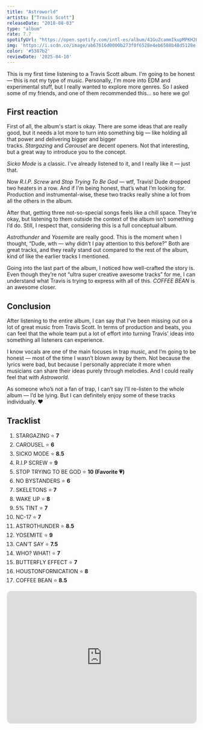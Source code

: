 ```yaml
---
title: "Astroworld"
artists: ["Travis Scott"]
releaseDate: "2018-08-03"
type: "album"
rate: 7.7
spotifyUrl: "https://open.spotify.com/intl-es/album/41GuZcammIkupMPKH2OJ6I?si=zSuH9xUxS4GJ6r8J2lZ_iw"
img: 'https://i.scdn.co/image/ab67616d0000b273f0f6528e4eb6588b48d5128e'
color: '#5387b2'
reviewDate: '2025-04-10'
---
```



This is my first time listening to a Travis Scott album. I'm going to be honest — this is not my type of music. Personally, I'm more into EDM and experimental stuff, but I really wanted to explore more genres. So I asked some of my friends, and one of them recommended this... so here we go!


## First reaction

First of all, the album's start is okay. There are some ideas that are really good, but it needs a lot more to turn into something big — like holding all that power and delivering bigger and bigger tracks. *Stargazing* and *Carousel* are decent openers. Not that interesting, but a great way to introduce you to the concept.

*Sicko Mode* is a classic. I've already listened to it, and I really like it — just that.

Now *R.I.P. Screw* and *Stop Trying To Be God* — wtf, Travis! Dude dropped two heaters in a row. And if I'm being honest, that’s what I’m looking for. Production and instrumental-wise, these two tracks really shine a lot from all the others in the album.

After that, getting three not-so-special songs feels like a chill space. They’re okay, but listening to them outside the context of the album isn’t something I’d do. Still, I respect that, considering this is a full conceptual album.

*Astrothunder* and *Yosemite* are really good. This is the moment when I thought, “Dude, wth — why didn’t I pay attention to this before?” Both are great tracks, and they really stand out compared to the rest of the album, kind of like the earlier tracks I mentioned.

Going into the last part of the album, I noticed how well-crafted the story is. Even though they’re not “ultra super creative awesome tracks” for me, I can understand what Travis is trying to express with all of this. *COFFEE BEAN* is an awesome closer.

## Conclusion


After listening to the entire album, I can say that I've been missing out on a lot of great music from Travis Scott. In terms of production and beats, you can feel that the whole team put a lot of effort into turning Travis' ideas into something all listeners can experience.

I know vocals are one of the main focuses in trap music, and I’m going to be honest — most of the time I wasn’t blown away by them. Not because the lyrics were bad, but because I personally appreciate it more when musicians can share their ideas purely through melodies. And I could really feel that with *Astroworld*.

As someone who’s not a fan of trap, I can’t say I’ll re-listen to the whole album — I’d be lying. But I can definitely enjoy some of these tracks individually. ❤️

## Tracklist
1. STARGAZING ⭐ **7**
2. CAROUSEL ⭐ **6**
3. SICKO MODE ⭐ **8.5**
4. R.I.P SCREW ⭐ **9**
5. STOP TRYING TO BE GOD ⭐ **10 (Favorite 💗)**
6. NO BYSTANDERS ⭐ **6**
7. SKELETONS ⭐ **7**
8. WAKE UP ⭐ **8**
9. 5% TINT ⭐ **7**
10. NC-17 ⭐ **7**
11. ASTROTHUNDER ⭐ **8.5**
12. YOSEMITE ⭐ **9**
13. CAN’T SAY ⭐ **7.5**
14. WHO? WHAT! ⭐ **7**
15. BUTTERFLY EFFECT ⭐ **7**
16. HOUSTONFORNICATION ⭐ **8**
17. COFFEE BEAN ⭐ **8.5**



<iframe style="border-radius:12px" src="https://open.spotify.com/embed/album/41GuZcammIkupMPKH2OJ6I?utm_source=generator" width="100%" height="352" frameBorder="0" allowfullscreen="" allow="autoplay; clipboard-write; encrypted-media; fullscreen; picture-in-picture" loading="lazy"></iframe>